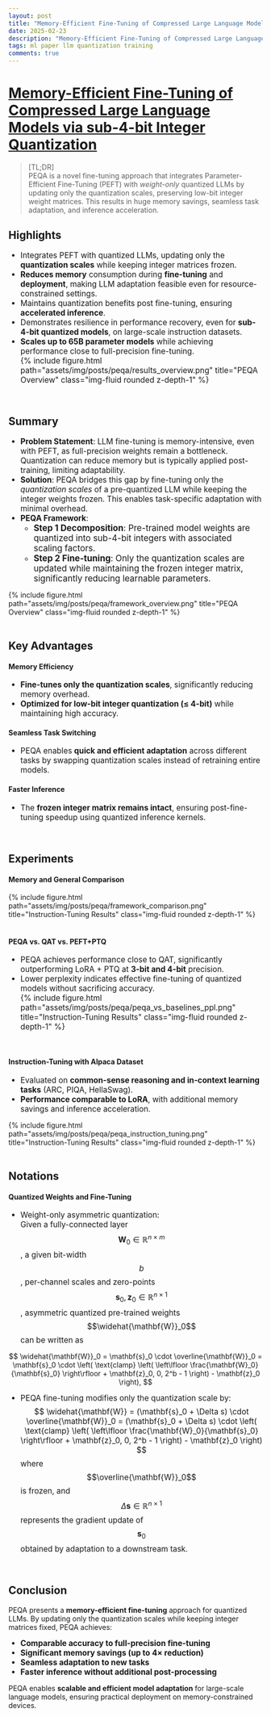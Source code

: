 ```yaml
---
layout: post
title: "Memory-Efficient Fine-Tuning of Compressed Large Language Models via sub-4-bit Integer Quantization"
date: 2025-02-23
description: "Memory-Efficient Fine-Tuning of Compressed Large Language Models via sub-4-bit Integer Quantization"
tags: ml paper llm quantization training
comments: true
---
```


<style>  
li {  
    font-size: 1.1em; /* Adjust as needed */  
}  
</style>  

# [Memory-Efficient Fine-Tuning of Compressed Large Language Models via sub-4-bit Integer Quantization](https://arxiv.org/abs/2305.14152)  
> [TL;DR]  
> PEQA is a novel fine-tuning approach that integrates Parameter-Efficient Fine-Tuning (PEFT) with *weight-only* quantized LLMs by updating only the quantization scales, preserving low-bit integer weight matrices. This results in huge memory savings, seamless task adaptation, and inference acceleration.

## Highlights  
- Integrates PEFT with quantized LLMs, updating only the **quantization scales** while keeping integer matrices frozen.  
- **Reduces memory** consumption during **fine-tuning** and **deployment**, making LLM adaptation feasible even for resource-constrained settings.  
- Maintains quantization benefits post fine-tuning, ensuring **accelerated inference**.  
- Demonstrates resilience in performance recovery, even for **sub-4-bit quantized models**, on large-scale instruction datasets.  
- **Scales up to 65B parameter models** while achieving performance close to full-precision fine-tuning.  
{% include figure.html path="assets/img/posts/peqa/results_overview.png" title="PEQA Overview" class="img-fluid rounded z-depth-1" %} 
<br>

## Summary  
- **Problem Statement**: LLM fine-tuning is memory-intensive, even with PEFT, as full-precision weights remain a bottleneck. Quantization can reduce memory but is typically applied post-training, limiting adaptability.  
- **Solution**: PEQA bridges this gap by fine-tuning only the *quantization scales* of a pre-quantized LLM while keeping the integer weights frozen. This enables task-specific adaptation with minimal overhead.
- **PEQA Framework**:  
  - **Step 1 Decomposition**: Pre-trained model weights are quantized into sub-4-bit integers with associated scaling factors.
  - **Step 2 Fine-tuning**: Only the quantization scales are updated while maintaining the frozen integer matrix, significantly reducing learnable parameters.  

{% include figure.html path="assets/img/posts/peqa/framework_overview.png" title="PEQA Overview" class="img-fluid rounded z-depth-1" %}  
<br>


## Key Advantages  

#### Memory Efficiency  
- **Fine-tunes only the quantization scales**, significantly reducing memory overhead.  
- **Optimized for low-bit integer quantization (≤ 4-bit)** while maintaining high accuracy.  

#### Seamless Task Switching  
- PEQA enables **quick and efficient adaptation** across different tasks by swapping quantization scales instead of retraining entire models.  

#### Faster Inference  
- The **frozen integer matrix remains intact**, ensuring post-fine-tuning speedup using quantized inference kernels.  
<br>

## Experiments  

#### Memory and General Comparison  
{% include figure.html path="assets/img/posts/peqa/framework_comparison.png" title="Instruction-Tuning Results" class="img-fluid rounded z-depth-1" %}  
<br>

#### PEQA vs. QAT vs. PEFT+PTQ  
- PEQA achieves performance close to QAT, significantly outperforming LoRA + PTQ at **3-bit and 4-bit** precision.  
- Lower perplexity indicates effective fine-tuning of quantized models without sacrificing accuracy.  
{% include figure.html path="assets/img/posts/peqa/peqa_vs_baselines_ppl.png" title="Instruction-Tuning Results" class="img-fluid rounded z-depth-1" %}  
<br>


#### Instruction-Tuning with Alpaca Dataset  
- Evaluated on **common-sense reasoning and in-context learning tasks** (ARC, PIQA, HellaSwag).  
- **Performance comparable to LoRA**, with additional memory savings and inference acceleration.  

{% include figure.html path="assets/img/posts/peqa/peqa_instruction_tuning.png" title="Instruction-Tuning Results" class="img-fluid rounded z-depth-1" %}  
<br>

## Notations  

#### Quantized Weights and Fine-Tuning  
- Weight-only asymmetric quantization:  
Given a fully-connected layer $$\mathbf{W}_0 \in \mathbb{R}^{n \times m}$$, a given bit-width $$b$$, per-channel scales and zero-points $$\mathbf{s}_0, \mathbf{z}_0 \in \mathbb{R}^{n \times 1}$$, asymmetric quantized pre-trained weights $$\widehat{\mathbf{W}}_0$$ can be written as  

$$
\widehat{\mathbf{W}}_0 = \mathbf{s}_0 \cdot \overline{\mathbf{W}}_0 = \mathbf{s}_0 \cdot \left( \text{clamp} \left( \left\lfloor \frac{\mathbf{W}_0}{\mathbf{s}_0} \right\rfloor + \mathbf{z}_0, 0, 2^b - 1 \right) - \mathbf{z}_0 \right),
$$

- PEQA fine-tuning modifies only the quantization scale by:  
$$
\widehat{\mathbf{W}} = (\mathbf{s}_0 + \Delta s) \cdot \overline{\mathbf{W}}_0 = (\mathbf{s}_0 + \Delta s) \cdot \left( \text{clamp} \left( \left\lfloor \frac{\mathbf{W}_0}{\mathbf{s}_0} \right\rfloor + \mathbf{z}_0, 0, 2^b - 1 \right) - \mathbf{z}_0 \right)
$$
where $$\overline{\mathbf{W}}_0$$ is frozen, and $$\Delta \mathbf{s} \in \mathbb{R}^{n \times 1}$$ represents the gradient update of $$\mathbf{s}_0$$ obtained by adaptation to a downstream task. 
<br>

## Conclusion  
PEQA presents a **memory-efficient fine-tuning** approach for quantized LLMs. By updating only the quantization scales while keeping integer matrices fixed, PEQA achieves:  
- **Comparable accuracy to full-precision fine-tuning**  
- **Significant memory savings (up to 4× reduction)**  
- **Seamless adaptation to new tasks**  
- **Faster inference without additional post-processing**  

PEQA enables **scalable and efficient model adaptation** for large-scale language models, ensuring practical deployment on memory-constrained devices.  
